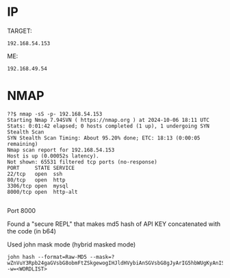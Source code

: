# IP

TARGET:

```
192.168.54.153
```

ME:

```
192.168.49.54
```

# NMAP

```
??$ nmap -sS -p- 192.168.54.153                                         
Starting Nmap 7.94SVN ( https://nmap.org ) at 2024-10-06 18:11 UTC
Stats: 0:01:42 elapsed; 0 hosts completed (1 up), 1 undergoing SYN Stealth Scan
SYN Stealth Scan Timing: About 95.20% done; ETC: 18:13 (0:00:05 remaining)
Nmap scan report for 192.168.54.153
Host is up (0.00052s latency).
Not shown: 65531 filtered tcp ports (no-response)
PORT     STATE SERVICE
22/tcp   open  ssh
80/tcp   open  http
3306/tcp open  mysql
8000/tcp open  http-alt
```

```

```


Port 8000

Found a "secure REPL" that makes md5 hash of API KEY concatenated with the code (in b64)

Used john mask mode (hybrid masked mode)

```
john hash --format=Raw-MD5 --mask=?wZnVuY3Rpb24gaGVsbG8obmFtZSkgewogIHJldHVybiAnSGVsbG8gJyArIG5hbWUgKyAnISc7Cn0KCmhlbGxvKCdXb3JsZCcpOyAvLyBzaG91bGQgcHJpbnQgJ0hlbGxvIFdvcmxkJw== -w=<WORDLIST>
```